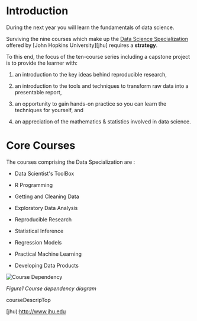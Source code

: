 # Introduction

During the next year you will learn the fundamentals of data science.

Surviving the nine courses which make up the [Data Science Specialization][0001] offered by [John Hopkins University][jhu] requires a **strategy**.

To this end, the focus of the ten-course series including a capstone project is to provide the learner with:

1. an introduction to the key ideas behind reproducible research, 

2. an introduction to the tools and techniques to transform raw data into a presentable report, 

4. an opportunity to gain hands-on practice so you can learn the techniques for yourself, and 

3. an appreciation of the mathematics &  statistics involved in data science.


# Core Courses

The courses comprising the Data Specialization are : 

* Data Scientist's ToolBox

* R Programming

* Getting and Cleaning Data

* Exploratory Data Analysis

* Reproducible Research

* Statistical Inference

* Regression Models

* Practical Machine Learning

* Developing Data Products

![Course Dependency](dst_courses.png)

*Figure1 Course dependency diagram*


[0001]:https://coursera.org/specialization/jhudatascience/1?utm_medium=

courseDescripTop

[jhu):http://www.jhu.edu
	


